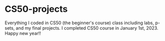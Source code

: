 # CS50-projects
Everything I coded in CS50 (the beginner's course) class including labs, p-sets, and my final projects. I completed CS50 course in January 1st, 2023. Happy new year!!

